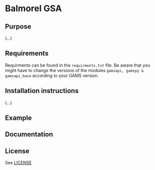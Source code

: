 # Balmorel GSA

## Purpose

(...)

## Requirements

Requirments can be found in the `requirments.txt` file. Be aware that you might have to change the versions of the modules `gamsapi, gamspy & gamsapi_base` according to your GAMS version.

## Installation instructions

(...)


## Example

## Documentation

## License

See [LICENSE](LICENSE) 

